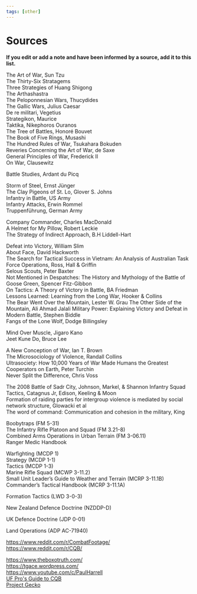 ```yaml
---
tags: [other]
---
```


# Sources

**If you edit or add a note and have been informed by a source, add it to this list.**

The Art of War, Sun Tzu  
The Thirty-Six Stratagems  
Three Strategies of Huang Shigong  
The Arthashastra  
The Peloponnesian Wars, Thucydides  
The Gallic Wars, Julius Caesar  
De re militari, Vegetius  
Strategikon, Maurice  
Taktika,  Nikephoros Ouranos  
The Tree of Battles, Honoré Bouvet  
The Book of Five Rings, Musashi  
The Hundred Rules of War, Tsukahara Bokuden  
Reveries Concerning the Art of War, de Saxe  
General Principles of War, Frederick II  
On War, Clausewitz  

Battle Studies, Ardant du Picq  

Storm of Steel, Ernst Jünger  
The Clay Pigeons of St. Lo, Glover S. Johns  
Infantry in Battle, US Army  
Infantry Attacks, Erwin Rommel  
Truppenführung, German Army

Company Commander, Charles MacDonald  
A Helmet for My Pillow, Robert Leckie  
The Strategy of Indirect Approach, B.H Liddell-Hart  

Defeat into Victory, William Slim  
About Face, David Hackworth  
The Search for Tactical Success in Vietnam: An Analysis of Australian
Task Force Operations, Ross, Hall & Griffin  
Selous Scouts, Peter Baxter   
Not Mentioned in Despatches: The History and Mythology of the Battle
of Goose Green, Spencer Fitz-Gibbon  
On Tactics: A Theory of Victory in Battle, BA Friedman  
Lessons Learned: Learning from the Long War, Hooker & Collins  
The Bear Went Over the Mountain, Lester W. Grau
The Other Side of the Mountain, Ali Ahmad Jalali
Military Power: Explaining Victory and Defeat in Modern Battle, Stephen Biddle  
Fangs of the Lone Wolf, Dodge Billingsley

Mind Over Muscle, Jigaro Kano  
Jeet Kune Do, Bruce Lee  

A New Conception of War, Ian T. Brown  
The Microsociology of Violence, Randall Collins  
Ultrasociety: How 10,000 Years of War Made Humans the Greatest Cooperators on Earth, Peter Turchin  
Never Split the Difference, Chris Voss  

The 2008 Battle of Sadr City, Johnson, Markel, & Shannon
Infantry Squad Tactics, Catagnus Jr, Edison, Keeling & Moon  
Formation of raiding parties for intergroup violence is
mediated by social network structure, Glowacki et al  
The word of command: Communication and cohesion in the military, King  

Boobytraps (FM 5-31)  
The Infantry Rifle Platoon and Squad (FM 3.21-8)  
Combined Arms Operations in Urban Terrain (FM 3-06.11)  
Ranger Medic Handbook  

Warfighting (MCDP 1)  
Strategy (MCDP 1-1)  
Tactics (MCDP 1-3)  
Marine Rifle Squad (MCWP 3-11.2)  
Small Unit Leader’s Guide to Weather and Terrain (MCRP 3-11.1B)  
Commander’s Tactical Handbook (MCRP 3-11.1A)  

Formation Tactics (LWD 3-0-3)

New Zealand Defence Doctrine (NZDDP-D)

UK Defence Doctrine (JDP 0-01)

Land Operations (ADP AC-71940)

https://www.reddit.com/r/CombatFootage/  
https://www.reddit.com/r/CQB/  

https://www.theboxotruth.com/  
https://tgace.wordpress.com/  
https://www.youtube.com/c/PaulHarrell  
[UF Pro's Guide to CQB](https://www.youtube.com/watch?v=tam5y2qREkk&list=PLOv4gE-dhrTBknVIi9Ey8B7Anx80C21n7)  
[Project Gecko](https://www.youtube.com/user/eliran936)
